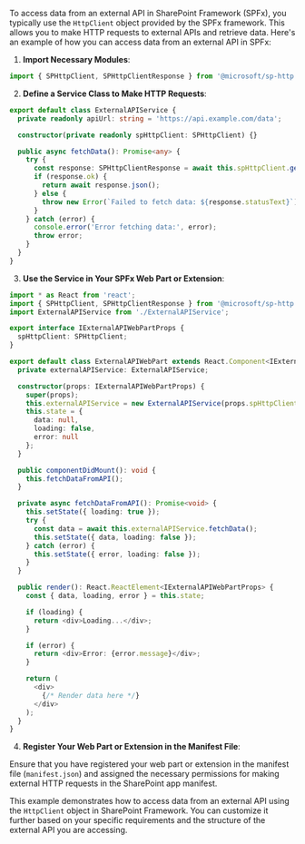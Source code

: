 To access data from an external API in SharePoint Framework (SPFx), you typically use the `HttpClient` object provided by the SPFx framework. This allows you to make HTTP requests to external APIs and retrieve data. Here's an example of how you can access data from an external API in SPFx:

1. **Import Necessary Modules**:

```typescript
import { SPHttpClient, SPHttpClientResponse } from '@microsoft/sp-http';
```

2. **Define a Service Class to Make HTTP Requests**:

```typescript
export default class ExternalAPIService {
  private readonly apiUrl: string = 'https://api.example.com/data';

  constructor(private readonly spHttpClient: SPHttpClient) {}

  public async fetchData(): Promise<any> {
    try {
      const response: SPHttpClientResponse = await this.spHttpClient.get(this.apiUrl, SPHttpClient.configurations.v1);
      if (response.ok) {
        return await response.json();
      } else {
        throw new Error(`Failed to fetch data: ${response.statusText}`);
      }
    } catch (error) {
      console.error('Error fetching data:', error);
      throw error;
    }
  }
}
```

3. **Use the Service in Your SPFx Web Part or Extension**:

```typescript
import * as React from 'react';
import { SPHttpClient, SPHttpClientResponse } from '@microsoft/sp-http';
import ExternalAPIService from './ExternalAPIService';

export interface IExternalAPIWebPartProps {
  spHttpClient: SPHttpClient;
}

export default class ExternalAPIWebPart extends React.Component<IExternalAPIWebPartProps, any> {
  private externalAPIService: ExternalAPIService;

  constructor(props: IExternalAPIWebPartProps) {
    super(props);
    this.externalAPIService = new ExternalAPIService(props.spHttpClient);
    this.state = {
      data: null,
      loading: false,
      error: null
    };
  }

  public componentDidMount(): void {
    this.fetchDataFromAPI();
  }

  private async fetchDataFromAPI(): Promise<void> {
    this.setState({ loading: true });
    try {
      const data = await this.externalAPIService.fetchData();
      this.setState({ data, loading: false });
    } catch (error) {
      this.setState({ error, loading: false });
    }
  }

  public render(): React.ReactElement<IExternalAPIWebPartProps> {
    const { data, loading, error } = this.state;

    if (loading) {
      return <div>Loading...</div>;
    }

    if (error) {
      return <div>Error: {error.message}</div>;
    }

    return (
      <div>
        {/* Render data here */}
      </div>
    );
  }
}
```

4. **Register Your Web Part or Extension in the Manifest File**:

Ensure that you have registered your web part or extension in the manifest file (`manifest.json`) and assigned the necessary permissions for making external HTTP requests in the SharePoint app manifest.

This example demonstrates how to access data from an external API using the `HttpClient` object in SharePoint Framework. You can customize it further based on your specific requirements and the structure of the external API you are accessing.
